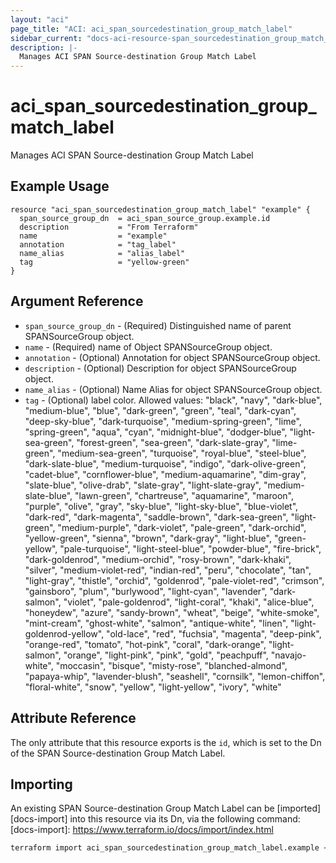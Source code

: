 ```yaml
---
layout: "aci"
page_title: "ACI: aci_span_sourcedestination_group_match_label"
sidebar_current: "docs-aci-resource-span_sourcedestination_group_match_label"
description: |-
  Manages ACI SPAN Source-destination Group Match Label
---
```


# aci_span_sourcedestination_group_match_label #

Manages ACI SPAN Source-destination Group Match Label

## Example Usage ##

```hcl
resource "aci_span_sourcedestination_group_match_label" "example" {
  span_source_group_dn  = aci_span_source_group.example.id
  description           = "From Terraform"
  name                  = "example"
  annotation            = "tag_label"
  name_alias            = "alias_label"
  tag                   = "yellow-green"
}
```

## Argument Reference ##

* `span_source_group_dn` - (Required) Distinguished name of parent SPANSourceGroup object.
* `name` - (Required) name of Object SPANSourceGroup object.
* `annotation` - (Optional) Annotation for object SPANSourceGroup object.
* `description` - (Optional) Description for object SPANSourceGroup object.
* `name_alias` - (Optional) Name Alias for object SPANSourceGroup object.
* `tag` - (Optional) label color.
Allowed values: "black", "navy", "dark-blue", "medium-blue", "blue", "dark-green", "green", "teal", "dark-cyan", "deep-sky-blue", "dark-turquoise", "medium-spring-green", "lime", "spring-green", "aqua", "cyan", "midnight-blue", "dodger-blue", "light-sea-green", "forest-green", "sea-green", "dark-slate-gray", "lime-green", "medium-sea-green", "turquoise", "royal-blue", "steel-blue", "dark-slate-blue", "medium-turquoise", "indigo", "dark-olive-green", "cadet-blue", "cornflower-blue", "medium-aquamarine", "dim-gray", "slate-blue", "olive-drab", "slate-gray", "light-slate-gray", "medium-slate-blue", "lawn-green", "chartreuse", "aquamarine", "maroon", "purple", "olive", "gray", "sky-blue", "light-sky-blue", "blue-violet", "dark-red", "dark-magenta", "saddle-brown", "dark-sea-green", "light-green", "medium-purple", "dark-violet", "pale-green", "dark-orchid", "yellow-green", "sienna", "brown", "dark-gray", "light-blue", "green-yellow", "pale-turquoise", "light-steel-blue", "powder-blue", "fire-brick", "dark-goldenrod", "medium-orchid", "rosy-brown", "dark-khaki", "silver", "medium-violet-red", "indian-red", "peru", "chocolate", "tan", "light-gray", "thistle", "orchid", "goldenrod", "pale-violet-red", "crimson", "gainsboro", "plum", "burlywood", "light-cyan", "lavender", "dark-salmon", "violet", "pale-goldenrod", "light-coral", "khaki", "alice-blue", "honeydew", "azure", "sandy-brown", "wheat", "beige", "white-smoke", "mint-cream", "ghost-white", "salmon", "antique-white", "linen", "light-goldenrod-yellow", "old-lace", "red", "fuchsia", "magenta", "deep-pink", "orange-red", "tomato", "hot-pink", "coral", "dark-orange", "light-salmon", "orange", "light-pink", "pink", "gold", "peachpuff", "navajo-white", "moccasin", "bisque", "misty-rose", "blanched-almond", "papaya-whip", "lavender-blush", "seashell", "cornsilk", "lemon-chiffon", "floral-white", "snow", "yellow", "light-yellow", "ivory", "white"

## Attribute Reference ##

The only attribute that this resource exports is the `id`, which is set to the
Dn of the SPAN Source-destination Group Match Label.

## Importing ##

An existing SPAN Source-destination Group Match Label can be [imported][docs-import] into this resource via its Dn, via the following command:
[docs-import]: <https://www.terraform.io/docs/import/index.html>

```bash
terraform import aci_span_sourcedestination_group_match_label.example <Dn>
```
